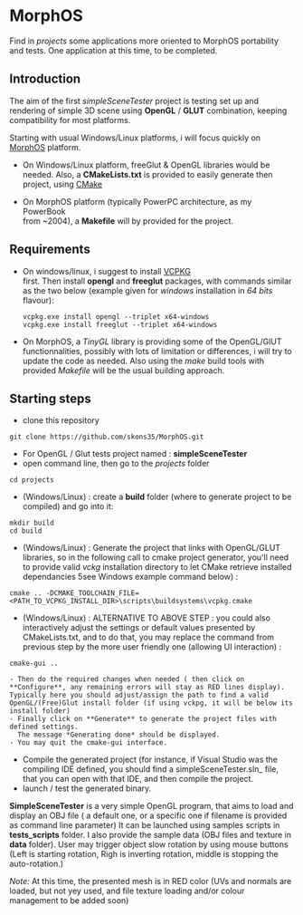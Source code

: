 # MorphOS
Find in *projects* some applications more oriented to MorphOS portability and tests.
One application at this time, to be completed.


## Introduction
The aim of the first *simpleSceneTester* project is testing set up and rendering of simple 3D scene using **OpenGL** / **GLUT** combination, keeping compatibility for most platforms.

Starting with usual Windows/Linux platforms, i will focus quickly on [MorphOS](https://fr.wikipedia.org/wiki/MorphOS) platform.

- On Windows/Linux platform, freeGlut & OpenGL libraries would be needed.
  Also, a **CMakeLists.txt** is provided to easily generate then project, using [CMake](https://cmake.org/)

- On MorphOS platform (typically PowerPC architecture, as my PowerBook  
  from ~2004), a **Makefile** will by provided for the project.

## Requirements
- On windows/linux, i suggest to install [VCPKG](https://github.com/microsoft/vcpkg)  
  first. Then install **opengl** and **freeglut** packages, with commands similar as the two below (example given for *windows* installation in *64 bits* flavour):
  ```
  vcpkg.exe install opengl --triplet x64-windows
  vcpkg.exe install freeglut --triplet x64-windows
  ```

- On MorphOS, a *TinyGL* library is providing some of the OpenGL/GlUT   
  functionnalities, possibly with lots of limitation or differences, i will try to update the code as needed. Also using the *make* build tools with provided *Makefile* will be the usual building approach.
  
## Starting steps
* clone this repository
```
git clone https://github.com/skons35/MorphOS.git
```

* For OpenGL / Glut tests project named : **simpleSceneTester**
* open command line, then go to the *projects* folder
```
cd projects
```
* (Windows/Linux) : create a **build** folder (where to generate project to be compiled) and go into it:
```
mkdir build
cd build
```
* (Windows/Linux) : Generate the project that links with OpenGL/GLUT libraries, 
so in the following call to cmake project generator, you'll need to provide valid *vckg* installation directory to let CMake retrieve installed dependancies 5see Windows example command below) :
```
cmake .. -DCMAKE_TOOLCHAIN_FILE=<PATH_TO_VCPKG_INSTALL_DIR>\scripts\buildsystems\vcpkg.cmake 

```

* (Windows/Linux) : ALTERNATIVE TO ABOVE STEP : you could also interactively adjust the settings or default values 
presented by CMakeLists.txt, and to do that, you may replace the command from previous step 
by the more user friendly one (allowing UI interaction) :
```
cmake-gui ..
```
	- Then do the required changes when needed ( then click on **Configure**, any remaining errors will stay as RED lines display). Typically here you should adjust/assign the path to find a valid OpenGL/(Free)Glut install folder (if using vckpg, it will be below its install folder)
	- Finally click on **Generate** to generate the project files with defined settings. 
	  The message *Generating done* should be displayed.
	- You may quit the cmake-gui interface.

* Compile the generated project (for instance, if Visual Studio was the compiling IDE defined,
 you should find a simpleSceneTester.sln_ file, that you can open with that IDE, and then compile the project.
* launch / test the generated binary.

**SimpleSceneTester** is a very simple OpenGL program, that aims to load and display
 an OBJ file ( a default one, or a specific one if filename is provided as command line parameter)
It can be launched using samples scripts in  **tests_scripts** folder.
I also provide the sample data (OBJ files and texture in **data** folder).
User may trigger object slow rotation by using mouse buttons (Left is starting rotation, Righ is inverting rotation,
middle is stopping the auto-rotation.)

*Note:*
At this time, the presented mesh is in RED color (UVs and normals are loaded, but not yey used, 
and file texture loading and/or colour management to be added soon)
